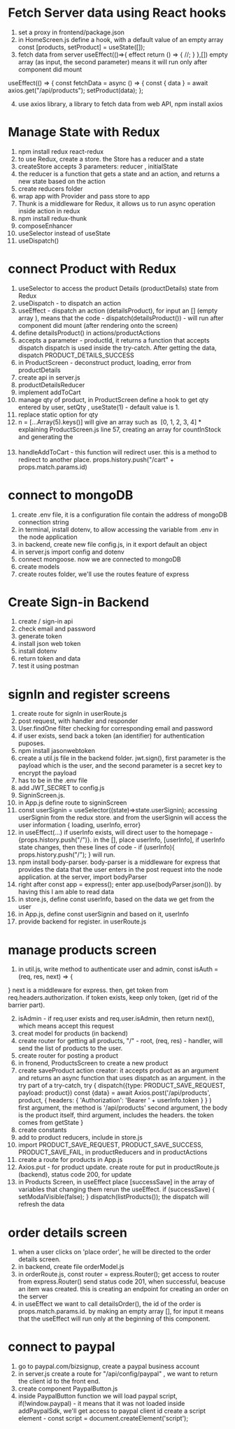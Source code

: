 # Fetch Server data using React hooks

1. set a proxy in frontend/package.json
2. in HomeScreen.js define a hook, with a default value of an empty array const [products, setProduct] = useState([]);
3. fetch data from server
   useEffect(()=>{
   effect
   return () => {
   //;
   }
   },[])
   empty array (as input, the second parameter) means it will run only after component did mount

useEffect(() => {
const fetchData = async () => {
const { data } = await axios.get("/api/products");
setProduct(data);
};

4. use axios library, a library to fetch data from web API, npm install axios

# Manage State with Redux

1. npm install redux react-redux
2. to use Redux, create a store. the Store has a reducer and a state
3. createStore accepts 3 parameters: reducer , initialState
4. the reducer is a function that gets a state and an action, and returns a new state based on the action
5. create reducers folder
6. wrap app with Provider and pass store to app
7. Thunk is a middleware for Redux, it allows us to run async operation inside action in redux
8. npm install redux-thunk
9. composeEnhancer
10. useSelector instead of useState
11. useDispatch()

# connect Product with Redux

1. useSelector to access the product Details (productDetails) state from Redux
2. useDispatch - to dispatch an action
3. useEffect - dispatch an action (detailsProduct), for input an [] (empty array ), means that the code - dispatch(detailsProduct()) - will run after component did mount (after rendering onto the screen)
4. define detailsProduct() in actions/productActions
5. accepts a parameter - productId, it returns a function that accepts dispatch
   dispatch is used inside the try-catch. After getting the data, dispatch PRODUCT_DETAILS_SUCCESS
6. in ProductScreen - deconstruct product, loading, error from productDetails
7. create api in server.js
8. productDetailsReducer
9. implement addToCart
10. manage qty of product, in ProductScreen define a hook to get qty entered by user, setQty , useState(1) - default value is 1.
11. replace static option for qty
12. n = [...Array(5).keys()] will give an array such as  [0, 1, 2, 3, 4] \* explaining ProductScreen.js line 57, creating an array for countInStock and generating the <option></option>
13. handleAddToCart - this function will redirect user. this is a method to redirect to another place.
    props.history.push("/cart" + props.match.params.id)

# connect to mongoDB

1. create .env file, it is a configuration file
   contain the address of mongoDB connection string
2. in terminal, install dotenv, to allow accessing the variable from .env in the node application
3. in backend, create new file config.js, in it export default an object
4. in server.js import config and dotenv
5. connect mongoose. now we are connected to mongoDB
6. create models
7. create routes folder, we'll use the routes feature of express

# Create Sign-in Backend

1. create / sign-in api
2. check email and password
3. generate token
4. install json web token
5. install dotenv
6. return token and data
7. test it using postman

# signIn and register screens

1. create route for signIn in userRoute.js
2. post request, with handler and responder
3. User.findOne filter checking for corresponding email and password
4. if user exists, send back a token (an identifier) for authentication puposes.
5. npm install jasonwebtoken
6. create a util.js file in the backend folder. jwt.sign(), first parameter is the payload which is the user, and the second parameter is a secret key to encrypt the payload
7. has to be in the .env file
8. add JWT_SECRET to config.js
9. SigninScreen.js.
10. in App.js define route to signinScreen
11. const userSignin = useSelector((state)=>state.userSignin); accessing userSignin from the redux store. and from the userSignin will access the user information { loading, userInfo, error}
12. in useEffect(...) if userInfo exists, will direct user to the homepage - {props.history.push("/")}. in the [], place userInfo, [userInfo], if userInfo state changes, then these lines of code - if (userInfo){
    props.history.push("/");
    }
    will run.
13. npm install body-parser. body-parser is a middleware for express that provides the data that the user enters in the post request into the node application.
    at the server, import bodyParser
14. right after const app = express(); enter
    app.use(bodyParser.json()). by having this I am able to read data
15. in store.js, define const userInfo, based on the data we get from the user
16. in App.js, define const userSignin and based on it, userInfo
17. provide backend for register. in userRoute.js

# manage products screen

1. in util.js, write method to authenticate user and admin, const isAuth = (req, res, next) => {

} next is a middleware for express. then, get token from req.headers.authorization.
if token exists, keep only token, (get rid of the barrier part).

2. isAdmin - if req.user exists and req.user.isAdmin, then return next(), which means accept this request
3. creat model for products (in backend)
4. create router for getting all products, "/" - root, (req, res) - handler, will send the list of products to the user.
5. create router for posting a product
6. in fronend, ProductsScreen to create a new product
7. create saveProduct action creator:
   it accepts product as an argument and returns an async function that uses dispatch as an argument.
   in the try part of a try-catch, try {
   dispatch({type: PRODUCT_SAVE_REQUEST, payload: product})
   const {data} = await Axios.post('/api/products', product, {
   headers: {
   'Authorization': 'Bearer ' + userInfo.token
   }
   } )  
    first argument, the method is '/api/products'
   second argument, the body is the product itself,
   third argument, includes the headers. the token comes from getState
   }
8. create constants
9. add to product reducers, include in store.js
10. import PRODUCT_SAVE_REQUEST,
    PRODUCT_SAVE_SUCCESS,
    PRODUCT_SAVE_FAIL,
    in productReducers and in productActions
11. create a route for products in App.js
12. Axios.put - for product update. create route for put in productRoute.js (backend), status code 200, for update
13. in Products Screen, in useEffect place [successSave] in the array of variables that changing them rerun the useEffect.
    if (successSave) {
    setModalVisible(false);
    }
    dispatch(listProducts());
    the dispatch will refresh the data

# order details screen

1. when a user clicks on 'place order', he will be directed to the order details screen.
2. in backend, create file orderModel.js
3. in orderRoute.js, const router = express.Router(); get access to router from express.Router()
   send status code 201, when successful, beacuse an item was created. this is creating an endpoint for creating an order on the server
4. in useEffect we want to call detailsOrder(), the id of the order is props.match.params.id. by making an empty array [], for input it means that the useEffect will run only at the beginning of this component.

# connect to paypal

1. go to paypal.com/bizsignup, create a paypal business account
2. in server.js create a route for "/api/config/paypal" , we want to return the client id to the front end.
3. create component PaypalButton.js
4. inside PaypalButton function we will load paypal script,
   if(!window.paypal) - it means that it was not loaded
   inside addPaypalSdk, we'll get access to paypal client id
   create a script element - const script = document.createElement('script');
